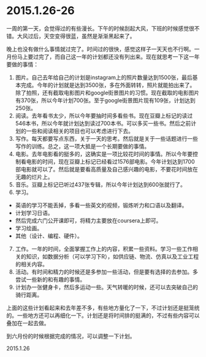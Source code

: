 2015.1.26-26
=============

一周的第一天，会觉得过的有些漫长。下午的时候刮起大风，下班的时候感觉很不错。大风过后，天空变得很蓝，虽然是渐渐黑起来了。

晚上也没有做什么事情就过完了。时间过的很快，感觉这样子一天天也不行啊。一月份马上要过完了，而自己这一年的计划都还没有列出来。现在就思考一下这一年要做的事情：

1. 图片。自己去年给自己的计划是instagram上的照片数量达到1500张，最后基本完成。今年的计划就是达到3500张，多在外面转转，照片就能拍出来了。除了拍照，还有截取电影图片和google街景图片的习惯。现在截取的电影图片有370张，所以今年计划700张。至于google街景图片现有109张，计划达到250张。
2. 阅读。去年看书太少，所以今年要抽时间多看些书。现在豆瓣上标记的读过546本书，所以今年就计划达到读过700本书。可以多买一些书。然后之前计划的一些和阅读相关的项目也可以考虑进行下去。
3. 写作。每天都要写点东西，关于一天的思考。然后就是关于一些话题进行一些写作的训练。总之，这一项大抵是一个长期要做的事情。
4. 电影。去年电影看的挺多的，这确实是一项比较花时间的事情。所以今年要控制看电影的时间，现在豆瓣上标记已经看过1576部电影。今年计划达到1700部电影就可以了。然后就是要看高质量及自己感兴趣的电影，不要花时间放在无趣的烂片上。
5. 音乐。豆瓣上标记已听过437张专辑，所以今年计划达到600张就行了。
6. 学习。  
- 英语的学习不能丢掉，多看一些英文的视频，锻炼听力和口语以及翻译。
- 计划学习日语。
- 然后完成六门公开课即可，将精力主要放在coursera上即可。
- 学习绘画。
- 其他（设计、编程、硬件）。
7. 工作。一年的时间，全面掌握工作上的内容，积累一些资料。学习一些工作相关的知识，如数据分析（可以学习下R），如供应链、物流、仿真以及工业工程的相关内容。
8. 活动。有时间和精力的时候还是多参加一些活动，但是要有选择的去参加。多尝试一些新的和有趣的事情。
9. 计划办一张健身卡，然后多运动一些。天气转暖的时候，还可以去突破自己的骑行距离。

上面的这些计划看起来和去年差不多，有些地方量化了一下，不过计划还是挺笼统的。一些地方还可以再细化一下。计划还是将时间排的挺满的，不过有些内容可以叠加在一起去做。

到六月份的时候根据完成的情况，可以调整一下计划。

2015.1.26
